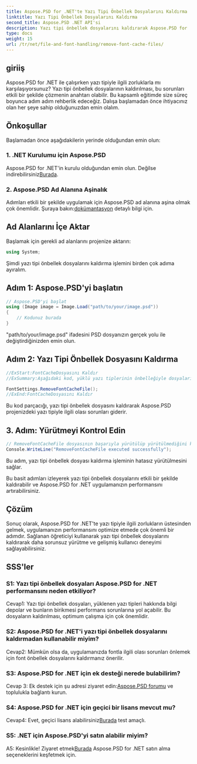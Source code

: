 ```yaml
---
title: Aspose.PSD for .NET'te Yazı Tipi Önbellek Dosyalarını Kaldırma
linktitle: Yazı Tipi Önbellek Dosyalarını Kaldırma
second_title: Aspose.PSD .NET API'si
description: Yazı tipi önbellek dosyalarını kaldırarak Aspose.PSD for .NET performansını optimize edin. Kusursuz uygulama için adım adım kılavuzumuzu izleyin.
type: docs
weight: 15
url: /tr/net/file-and-font-handling/remove-font-cache-files/
---
```

## giriiş

Aspose.PSD for .NET ile çalışırken yazı tipiyle ilgili zorluklarla mı karşılaşıyorsunuz? Yazı tipi önbellek dosyalarının kaldırılması, bu sorunları etkili bir şekilde çözmenin anahtarı olabilir. Bu kapsamlı eğitimde size süreç boyunca adım adım rehberlik edeceğiz. Dalışa başlamadan önce ihtiyacınız olan her şeye sahip olduğunuzdan emin olalım.

## Önkoşullar

Başlamadan önce aşağıdakilerin yerinde olduğundan emin olun:

### 1. .NET Kurulumu için Aspose.PSD

 Aspose.PSD for .NET'in kurulu olduğundan emin olun. Değilse indirebilirsiniz[Burada](https://releases.aspose.com/psd/net/).

### 2. Aspose.PSD Ad Alanına Aşinalık

 Adımları etkili bir şekilde uygulamak için Aspose.PSD ad alanına aşina olmak çok önemlidir. Şuraya bakın:[dokümantasyon](https://reference.aspose.com/psd/net/) detaylı bilgi için.

## Ad Alanlarını İçe Aktar

Başlamak için gerekli ad alanlarını projenize aktarın:

```csharp
using System;
```

Şimdi yazı tipi önbellek dosyalarını kaldırma işlemini birden çok adıma ayıralım.

## Adım 1: Aspose.PSD'yi başlatın

```csharp
// Aspose.PSD'yi başlat
using (Image image = Image.Load("path/to/your/image.psd"))
{
    // Kodunuz burada
}
```

"path/to/your/image.psd" ifadesini PSD dosyanızın gerçek yolu ile değiştirdiğinizden emin olun.

## Adım 2: Yazı Tipi Önbellek Dosyasını Kaldırma

```csharp
//ExStart:FontCacheDosyasını Kaldır
//ExSummary:Aşağıdaki kod, yüklü yazı tiplerinin önbelleğiyle dosyaları kaldırmaya yönelik bir yöntemi gösterir.

FontSettings.RemoveFontCacheFile();
//ExEnd:FontCacheDosyasını Kaldır
```

Bu kod parçacığı, yazı tipi önbellek dosyasını kaldırarak Aspose.PSD projenizdeki yazı tipiyle ilgili olası sorunları giderir.

## 3. Adım: Yürütmeyi Kontrol Edin

```csharp
// RemoveFontCacheFile dosyasının başarıyla yürütülüp yürütülmediğini kontrol edin
Console.WriteLine("RemoveFontCacheFile executed successfully");
```

Bu adım, yazı tipi önbellek dosyası kaldırma işleminin hatasız yürütülmesini sağlar.

Bu basit adımları izleyerek yazı tipi önbellek dosyalarını etkili bir şekilde kaldırabilir ve Aspose.PSD for .NET uygulamanızın performansını artırabilirsiniz.

## Çözüm

Sonuç olarak, Aspose.PSD for .NET'te yazı tipiyle ilgili zorlukların üstesinden gelmek, uygulamanızın performansını optimize etmede çok önemli bir adımdır. Sağlanan öğreticiyi kullanarak yazı tipi önbellek dosyalarını kaldırarak daha sorunsuz yürütme ve gelişmiş kullanıcı deneyimi sağlayabilirsiniz.

## SSS'ler

### S1: Yazı tipi önbellek dosyaları Aspose.PSD for .NET performansını neden etkiliyor?

Cevap1: Yazı tipi önbellek dosyaları, yüklenen yazı tipleri hakkında bilgi depolar ve bunların birikmesi performans sorunlarına yol açabilir. Bu dosyaların kaldırılması, optimum çalışma için çok önemlidir.

### S2: Aspose.PSD for .NET'i yazı tipi önbellek dosyalarını kaldırmadan kullanabilir miyim?

Cevap2: Mümkün olsa da, uygulamanızda fontla ilgili olası sorunları önlemek için font önbellek dosyalarını kaldırmanız önerilir.

### S3: Aspose.PSD for .NET için ek desteği nerede bulabilirim?

 Cevap 3: Ek destek için şu adresi ziyaret edin:[Aspose.PSD forumu](https://forum.aspose.com/c/psd/34) ve toplulukla bağlantı kurun.

### S4: Aspose.PSD for .NET için geçici bir lisans mevcut mu?

 Cevap4: Evet, geçici lisans alabilirsiniz[Burada](https://purchase.aspose.com/temporary-license/) test amaçlı.

### S5: .NET için Aspose.PSD'yi satın alabilir miyim?

 A5: Kesinlikle! Ziyaret etmek[Burada](https://purchase.aspose.com/buy) Aspose.PSD for .NET satın alma seçeneklerini keşfetmek için.